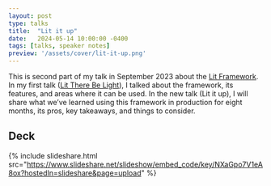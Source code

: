 ```yaml
---
layout: post
type: talks
title:  "Lit it up"
date:   2024-05-14 10:00:00 -0400
tags: [talks, speaker notes]
preview: '/assets/cover/lit-it-up.png'
---
```


This is second part of my talk in September 2023 about the [Lit Framework](https://lit.dev). In my first talk ([Lit There Be Light](https://ilya.gorenburg.com/2023/09/12/lit-there-be-light)), I talked about the framework, its features, and areas where it can be used. In the new talk (Lit it up), I will share what we’ve learned using this framework in production for eight months, its pros, key takeaways, and things to consider.

## Deck

{% include slideshare.html src="https://www.slideshare.net/slideshow/embed_code/key/NXaGpo7V1eA8ox?hostedIn=slideshare&page=upload" %}
